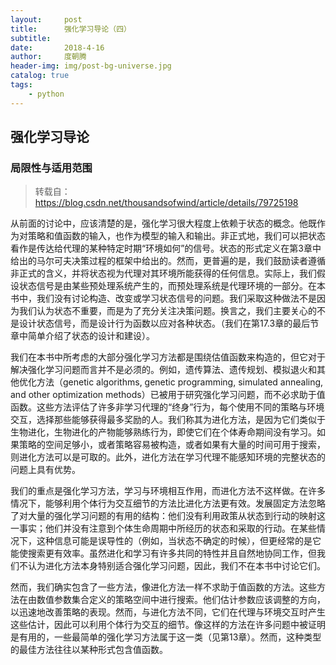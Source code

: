 ```yaml
---
layout:     post
title:      强化学习导论（四）
subtitle:   
date:       2018-4-16
author:     度朝腾
header-img: img/post-bg-universe.jpg
catalog: true
tags:
    - python
---
```


## 强化学习导论

### 局限性与适用范围

> 转载自：https://blog.csdn.net/thousandsofwind/article/details/79725198

从前面的讨论中，应该清楚的是，强化学习很大程度上依赖于状态的概念。他既作为对策略和值函数的输入，也作为模型的输入和输出。非正式地，我们可以把状态看作是传达给代理的某种特定时期“环境如何”的信号。状态的形式定义在第3章中给出的马尔可夫决策过程的框架中给出的。然而，更普遍的是，我们鼓励读者遵循非正式的含义，并将状态视为代理对其环境所能获得的任何信息。实际上，我们假设状态信号是由某些预处理系统产生的，而预处理系统是代理环境的一部分。在本书中，我们没有讨论构造、改变或学习状态信号的问题。我们采取这种做法不是因为我们认为状态不重要，而是为了充分关注决策问题。换言之，我们主要关心的不是设计状态信号，而是设计行为函数以应对各种状态。（我们在第17.3章的最后节章中简单介绍了状态的设计和建设）。

​    我们在本书中所考虑的大部分强化学习方法都是围绕估值函数来构造的，但它对于解决强化学习问题而言并不是必须的。例如，遗传算法、遗传规划、模拟退火和其他优化方法（genetic algorithms, genetic programming, simulated annealing, and other optimization methods）已被用于研究强化学习问题，而不必求助于值函数。这些方法评估了许多非学习代理的“终身”行为，每个使用不同的策略与环境交互，选择那些能够获得最多奖励的人。我们称其为进化方法，是因为它们类似于生物进化，生物进化的产物能够熟练行为，即使它们在个体寿命期间没有学习。如果策略的空间足够小，或者策略容易被构造，或者如果有大量的时间可用于搜索，则进化方法可以是可取的。此外，进化方法在学习代理不能感知环境的完整状态的问题上具有优势。

​    我们的重点是强化学习方法，学习与环境相互作用，而进化方法不这样做。在许多情况下，能够利用个体行为交互细节的方法比进化方法更有效。发展固定方法忽略了对大量的强化学习问题的有用的结构：他们没有利用政策从状态到行动的映射这一事实；他们并没有注意到个体生命周期中所经历的状态和采取的行动。在某些情况下，这种信息可能是误导性的（例如，当状态不确定的时候），但更经常的是它能使搜索更有效率。虽然进化和学习有许多共同的特性并且自然地协同工作，但我们不认为进化方法本身特别适合强化学习问题，因此，我们不在本书中讨论它们。

​    然而，我们确实包含了一些方法，像进化方法一样不求助于值函数的方法。这些方法在由数值参数集合定义的策略空间中进行搜索。他们估计参数应该调整的方向，以迅速地改善策略的表现。然而，与进化方法不同，它们在代理与环境交互时产生这些估计，因此可以利用个体行为交互的细节。像这样的方法在许多问题中被证明是有用的，一些最简单的强化学习方法属于这一类（见第13章）。然而，这种类型的最佳方法往往以某种形式包含值函数。
